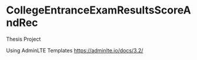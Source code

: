 # CollegeEntranceExamResultsScoreAndRec
Thesis Project

Using AdminLTE Templates
https://adminlte.io/docs/3.2/
